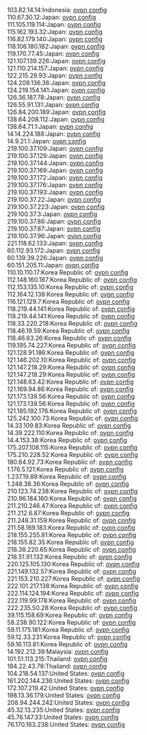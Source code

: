 103.82.14.14:Indonesia: [ovpn config](vpn/103_82_14_14.ovpn)  
110.67.30.12:Japan: [ovpn config](vpn/110_67_30_12.ovpn)  
111.105.119.114:Japan: [ovpn config](vpn/111_105_119_114.ovpn)  
115.162.193.32:Japan: [ovpn config](vpn/115_162_193_32.ovpn)  
116.82.179.140:Japan: [ovpn config](vpn/116_82_179_140.ovpn)  
118.106.180.182:Japan: [ovpn config](vpn/118_106_180_182.ovpn)  
119.170.77.45:Japan: [ovpn config](vpn/119_170_77_45.ovpn)  
121.107.139.226:Japan: [ovpn config](vpn/121_107_139_226.ovpn)  
121.110.214.157:Japan: [ovpn config](vpn/121_110_214_157.ovpn)  
122.215.29.93:Japan: [ovpn config](vpn/122_215_29_93.ovpn)  
124.209.136.36:Japan: [ovpn config](vpn/124_209_136_36.ovpn)  
124.219.154.141:Japan: [ovpn config](vpn/124_219_154_141.ovpn)  
126.36.187.78:Japan: [ovpn config](vpn/126_36_187_78.ovpn)  
126.55.91.131:Japan: [ovpn config](vpn/126_55_91_131.ovpn)  
126.84.200.189:Japan: [ovpn config](vpn/126_84_200_189.ovpn)  
138.64.208.112:Japan: [ovpn config](vpn/138_64_208_112.ovpn)  
138.64.71.1:Japan: [ovpn config](vpn/138_64_71_1.ovpn)  
14.14.224.188:Japan: [ovpn config](vpn/14_14_224_188.ovpn)  
14.9.21.1:Japan: [ovpn config](vpn/14_9_21_1.ovpn)  
219.100.37.109:Japan: [ovpn config](vpn/219_100_37_109.ovpn)  
219.100.37.129:Japan: [ovpn config](vpn/219_100_37_129.ovpn)  
219.100.37.144:Japan: [ovpn config](vpn/219_100_37_144.ovpn)  
219.100.37.169:Japan: [ovpn config](vpn/219_100_37_169.ovpn)  
219.100.37.172:Japan: [ovpn config](vpn/219_100_37_172.ovpn)  
219.100.37.176:Japan: [ovpn config](vpn/219_100_37_176.ovpn)  
219.100.37.193:Japan: [ovpn config](vpn/219_100_37_193.ovpn)  
219.100.37.22:Japan: [ovpn config](vpn/219_100_37_22.ovpn)  
219.100.37.223:Japan: [ovpn config](vpn/219_100_37_223.ovpn)  
219.100.37.3:Japan: [ovpn config](vpn/219_100_37_3.ovpn)  
219.100.37.86:Japan: [ovpn config](vpn/219_100_37_86.ovpn)  
219.100.37.87:Japan: [ovpn config](vpn/219_100_37_87.ovpn)  
219.100.37.96:Japan: [ovpn config](vpn/219_100_37_96.ovpn)  
221.118.62.133:Japan: [ovpn config](vpn/221_118_62_133.ovpn)  
60.112.93.172:Japan: [ovpn config](vpn/60_112_93_172.ovpn)  
60.139.39.226:Japan: [ovpn config](vpn/60_139_39_226.ovpn)  
60.151.205.11:Japan: [ovpn config](vpn/60_151_205_11.ovpn)  
110.10.110.17:Korea Republic of: [ovpn config](vpn/110_10_110_17.ovpn)  
112.148.160.187:Korea Republic of: [ovpn config](vpn/112_148_160_187.ovpn)  
112.153.135.10:Korea Republic of: [ovpn config](vpn/112_153_135_10.ovpn)  
112.164.12.138:Korea Republic of: [ovpn config](vpn/112_164_12_138.ovpn)  
116.121.129.7:Korea Republic of: [ovpn config](vpn/116_121_129_7.ovpn)  
118.219.44.141:Korea Republic of: [ovpn config](vpn/118_219_44_141.ovpn)  
118.219.44.141:Korea Republic of: [ovpn config](vpn/118_219_44_141.ovpn)  
118.33.220.218:Korea Republic of: [ovpn config](vpn/118_33_220_218.ovpn)  
118.46.19.59:Korea Republic of: [ovpn config](vpn/118_46_19_59.ovpn)  
118.46.63.26:Korea Republic of: [ovpn config](vpn/118_46_63_26.ovpn)  
119.195.74.227:Korea Republic of: [ovpn config](vpn/119_195_74_227.ovpn)  
121.128.91.186:Korea Republic of: [ovpn config](vpn/121_128_91_186.ovpn)  
121.146.202.10:Korea Republic of: [ovpn config](vpn/121_146_202_10.ovpn)  
121.147.218.29:Korea Republic of: [ovpn config](vpn/121_147_218_29.ovpn)  
121.147.218.29:Korea Republic of: [ovpn config](vpn/121_147_218_29.ovpn)  
121.148.63.42:Korea Republic of: [ovpn config](vpn/121_148_63_42.ovpn)  
121.169.94.86:Korea Republic of: [ovpn config](vpn/121_169_94_86.ovpn)  
121.173.139.56:Korea Republic of: [ovpn config](vpn/121_173_139_56.ovpn)  
121.173.139.56:Korea Republic of: [ovpn config](vpn/121_173_139_56.ovpn)  
121.185.192.176:Korea Republic of: [ovpn config](vpn/121_185_192_176.ovpn)  
125.242.100.73:Korea Republic of: [ovpn config](vpn/125_242_100_73.ovpn)  
14.33.109.83:Korea Republic of: [ovpn config](vpn/14_33_109_83.ovpn)  
14.39.222.110:Korea Republic of: [ovpn config](vpn/14_39_222_110.ovpn)  
14.4.153.38:Korea Republic of: [ovpn config](vpn/14_4_153_38.ovpn)  
175.207.108.115:Korea Republic of: [ovpn config](vpn/175_207_108_115.ovpn)  
175.210.228.52:Korea Republic of: [ovpn config](vpn/175_210_228_52.ovpn)  
180.64.92.73:Korea Republic of: [ovpn config](vpn/180_64_92_73.ovpn)  
1.176.5.121:Korea Republic of: [ovpn config](vpn/1_176_5_121.ovpn)  
1.237.19.89:Korea Republic of: [ovpn config](vpn/1_237_19_89.ovpn)  
1.248.38.36:Korea Republic of: [ovpn config](vpn/1_248_38_36.ovpn)  
210.123.74.238:Korea Republic of: [ovpn config](vpn/210_123_74_238.ovpn)  
210.96.184.160:Korea Republic of: [ovpn config](vpn/210_96_184_160.ovpn)  
211.210.246.47:Korea Republic of: [ovpn config](vpn/211_210_246_47.ovpn)  
211.212.6.87:Korea Republic of: [ovpn config](vpn/211_212_6_87.ovpn)  
211.248.31.159:Korea Republic of: [ovpn config](vpn/211_248_31_159.ovpn)  
211.58.169.183:Korea Republic of: [ovpn config](vpn/211_58_169_183.ovpn)  
218.155.255.81:Korea Republic of: [ovpn config](vpn/218_155_255_81.ovpn)  
218.155.82.35:Korea Republic of: [ovpn config](vpn/218_155_82_35.ovpn)  
218.38.220.65:Korea Republic of: [ovpn config](vpn/218_38_220_65.ovpn)  
218.51.91.132:Korea Republic of: [ovpn config](vpn/218_51_91_132.ovpn)  
220.125.105.130:Korea Republic of: [ovpn config](vpn/220_125_105_130.ovpn)  
221.149.132.57:Korea Republic of: [ovpn config](vpn/221_149_132_57.ovpn)  
221.153.210.227:Korea Republic of: [ovpn config](vpn/221_153_210_227.ovpn)  
222.101.217.138:Korea Republic of: [ovpn config](vpn/222_101_217_138.ovpn)  
222.114.124.194:Korea Republic of: [ovpn config](vpn/222_114_124_194.ovpn)  
222.119.99.178:Korea Republic of: [ovpn config](vpn/222_119_99_178.ovpn)  
222.235.50.28:Korea Republic of: [ovpn config](vpn/222_235_50_28.ovpn)  
39.115.158.69:Korea Republic of: [ovpn config](vpn/39_115_158_69.ovpn)  
58.238.90.122:Korea Republic of: [ovpn config](vpn/58_238_90_122.ovpn)  
59.11.175.181:Korea Republic of: [ovpn config](vpn/59_11_175_181.ovpn)  
59.12.33.231:Korea Republic of: [ovpn config](vpn/59_12_33_231.ovpn)  
59.16.113.81:Korea Republic of: [ovpn config](vpn/59_16_113_81.ovpn)  
14.192.212.39:Malaysia: [ovpn config](vpn/14_192_212_39.ovpn)  
101.51.113.215:Thailand: [ovpn config](vpn/101_51_113_215.ovpn)  
184.22.43.78:Thailand: [ovpn config](vpn/184_22_43_78.ovpn)  
104.218.54.137:United States: [ovpn config](vpn/104_218_54_137.ovpn)  
161.202.144.236:United States: [ovpn config](vpn/161_202_144_236.ovpn)  
172.107.219.42:United States: [ovpn config](vpn/172_107_219_42.ovpn)  
198.13.36.179:United States: [ovpn config](vpn/198_13_36_179.ovpn)  
208.94.244.242:United States: [ovpn config](vpn/208_94_244_242.ovpn)  
45.32.13.235:United States: [ovpn config](vpn/45_32_13_235.ovpn)  
45.76.147.33:United States: [ovpn config](vpn/45_76_147_33.ovpn)  
76.170.163.238:United States: [ovpn config](vpn/76_170_163_238.ovpn)  
